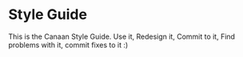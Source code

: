 Style Guide
===========

This is the Canaan Style Guide. Use it, Redesign it, Commit to it, Find problems with it, commit fixes to it :)



